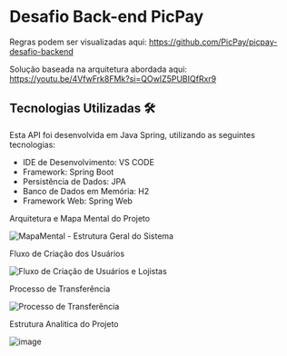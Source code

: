 # Desafio Back-end PicPay

Regras podem ser visualizadas aqui:
https://github.com/PicPay/picpay-desafio-backend

Solução baseada na arquitetura abordada aqui:
https://youtu.be/4VfwFrk8FMk?si=QOwIZ5PUBIQfRxr9

## Tecnologias Utilizadas 🛠️

Esta API foi desenvolvida em Java Spring, utilizando as seguintes tecnologias:

* IDE de Desenvolvimento: VS CODE
* Framework: Spring Boot
* Persistência de Dados: JPA
* Banco de Dados em Memória: H2
* Framework Web: Spring Web

Arquitetura e Mapa Mental do Projeto

![MapaMental - Estrutura Geral do Sistema](https://github.com/user-attachments/assets/c529201a-268c-4d2a-b965-e7064bf7daea)

Fluxo de Criação dos Usuários

![Fluxo de Criação de Usuários e Lojistas](https://github.com/user-attachments/assets/159a366c-3787-4144-b39d-f36c146294eb)

Processo de Transferência

![Processo de Transferência](https://github.com/user-attachments/assets/62e5dd98-90d7-419a-a523-29f15f87298b)

Estrutura Analitica do Projeto

![image](https://github.com/user-attachments/assets/7ba3ccba-c7b6-44ae-abe3-dc2df7cdce2e)
